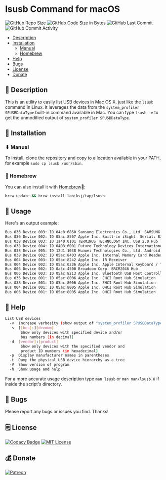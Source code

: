 # lsusb Command for macOS
![GitHub Repo Size](https://img.shields.io/github/repo-size/laniksj/lsusb)
![GitHub Code Size in Bytes](https://img.shields.io/github/languages/code-size/laniksj/lsusb)
![GitHub Last Commit](https://img.shields.io/github/last-commit/laniksj/lsusb)
![GitHub Commit Activity](https://img.shields.io/github/commit-activity/m/laniksj/lsusb)

- [Description](#📝-description)
- [Installation](#💾-installation)
     - [Manual](#⬇-manual)
     - [Homebrew](#🍻-homebrew)
- [Help](#🙋-help)
- [Bugs](#🐛-bugs)
- [License](#🗒️-license)
- [Donate](#💰-donate)

## 📝 Description

This is an utility to easily list USB devices in Mac OS X, just like the `lsusb` command in Linux. It leverages the data from the `system_profiler SPUSBDataType` built-in command available in Mac. You can type `lsusb -v` to get the unmodified output of `system_profiler SPUSBDataType`.

## 💾 Installation

### ⬇ Manual

To install, clone the repository and copy to a location available in your PATH, for example `sudo cp lsusb /usr/sbin`.

### 🍻 Homebrew

You can also install it with [Homebrew](http://brew.sh)🍻:

```bash
brew update && brew install laniksj/tap/lsusb
```

## 📝 Usage

Here's an output example:

```bash
Bus 036 Device 003: ID 04e8:6860 Samsung Electronics Co., Ltd. SAMSUNG_Android  Serial: 323062d3f6738057
Bus 036 Device 002: ID 05ac:8507 Apple Inc. Built-in iSight  Serial: 8J97P2KF16V13A00
Bus 038 Device 003: ID 1a40:0101 TERMINUS TECHNOLOGY INC. USB 2.0 Hub [MTT] 
Bus 038 Device 004: ID 0403:6001 Future Technology Devices International Limited FT232R USB UART  Serial: A601EFG9
Bus 038 Device 005: ID 12d1:1038 Huawei Technologies Co., Ltd. Android Adapter  Serial: 509F2735096D
Bus 038 Device 002: ID 05ac:8403 Apple Inc. Internal Memory Card Reader  Serial: 000000009833
Bus 004 Device 003: ID 05ac:8242 Apple Inc. IR Receiver 
Bus 004 Device 002: ID 05ac:0236 Apple Inc. Apple Internal Keyboard / Trackpad 
Bus 006 Device 002: ID 0a5c:4500 Broadcom Corp. BRCM2046 Hub 
Bus 006 Device 003: ID 05ac:8213 Apple Inc. Bluetooth USB Host Controller  Serial: 002608CCAC6F
Bus 036 Device 001: ID 05ac:8006 Apple Inc. EHCI Root Hub Simulation 
Bus 038 Device 001: ID 05ac:8006 Apple Inc. EHCI Root Hub Simulation 
Bus 004 Device 001: ID 05ac:8005 Apple Inc. OHCI Root Hub Simulation 
Bus 006 Device 001: ID 05ac:8005 Apple Inc. OHCI Root Hub Simulation
```

## 🙋 Help

```bash
List USB devices
  -v  Increase verbosity (show output of "system_profiler SPUSBDataType")
  -s  [[bus]:][devnum]
       Show only devices with specified device and/or
       bus numbers (in decimal)
  -d  [vendor]:[product]
       Show only devices with the specified vendor and
       product ID numbers (in hexadecimal)
  -p  Display manufacturer names in parentheses
  -t  Dump the physical USB device hierarchy as a tree
  -V  Show version of program
  -h  Show usage and help
```

For a more accurate usage description type `man lsusb` or `man man/lsusb.8` if inside the script's directory.

## 🐛 Bugs

Please report any bugs or issues you find. Thanks!

## 🗒️ License

[![Codacy Badge](https://api.codacy.com/project/badge/Grade/0a40470f3a524b9dbe0918c53fc64e61)](https://app.codacy.com/gh/LanikSJ/lsusb?utm_source=github.com&utm_medium=referral&utm_content=LanikSJ/lsusb&utm_campaign=Badge_Grade)
[![MIT License](https://img.shields.io/badge/license-MIT-blue)](https://en.wikipedia.org/wiki/MIT_License)

## 💰 Donate

[![Patreon](https://img.shields.io/badge/patreon-donate-blue.svg)](https://www.patreon.com/laniksj/overview)
